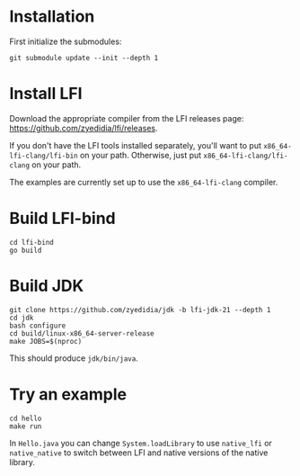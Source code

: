# Installation

First initialize the submodules:

```
git submodule update --init --depth 1
```

# Install LFI

Download the appropriate compiler from the LFI releases page: https://github.com/zyedidia/lfi/releases.

If you don't have the LFI tools installed separately, you'll want to put `x86_64-lfi-clang/lfi-bin` on your path. Otherwise, just put `x86_64-lfi-clang/lfi-clang` on your path.

The examples are currently set up to use the `x86_64-lfi-clang` compiler.

# Build LFI-bind

```
cd lfi-bind
go build
```

# Build JDK

```
git clone https://github.com/zyedidia/jdk -b lfi-jdk-21 --depth 1
cd jdk
bash configure
cd build/linux-x86_64-server-release
make JOBS=$(nproc)
```

This should produce `jdk/bin/java`.

# Try an example

```
cd hello
make run
```

In `Hello.java` you can change `System.loadLibrary` to use `native_lfi` or `native_native` to switch between LFI and native versions of the native library.
